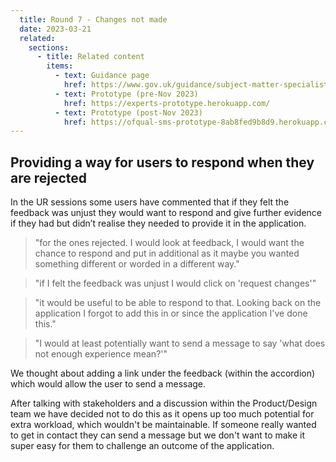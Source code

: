 ```yaml
---
  title: Round 7 - Changes not made
  date: 2023-03-21
  related:
    sections:
      - title: Related content
        items:
          - text: Guidance page
            href: https://www.gov.uk/guidance/subject-matter-specialists-for-ofqual
          - text: Prototype (pre-Nov 2023)
            href: https://experts-prototype.herokuapp.com/
          - text: Prototype (post-Nov 2023)
            href: https://ofqual-sms-prototype-8ab8fed9b8d9.herokuapp.com/
---
```


## Providing a way for users to respond when they are rejected 
In the UR sessions some users have commented that if they felt the feedback was unjust they would want to respond and give further evidence if they had but didn’t realise they needed to provide it in the application.

> "for the ones rejected. I would look at feedback, I would want the chance to respond and put in additional as it maybe you wanted something different or worded in a different way."

> "if I felt the feedback was unjust I would click on 'request changes'"

> "it would be useful to be able to respond to that. Looking back on the application I forgot to add this in or since the application I've done this."

> "I would at least potentially want to send a message to say 'what does not enough experience mean?'"

We thought about adding a link under the feedback (within the accordion) which would allow the user to send a message.

After talking with stakeholders and a discussion within the Product/Design team we have decided not to do this as it opens up too much potential for extra workload, which wouldn't be maintainable. If someone really wanted to get in contact they can send a message but we don't want to make it super easy for them to challenge an outcome of the application. 